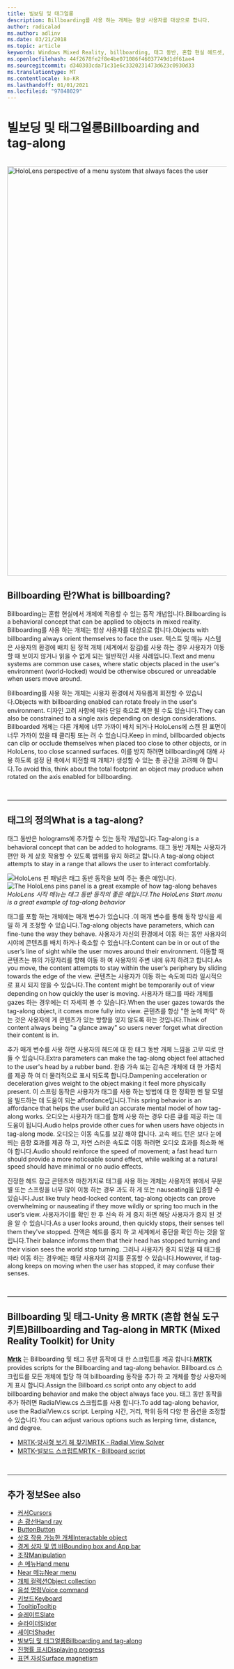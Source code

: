 ```yaml
---
title: 빌보딩 및 태그얼롱
description: Billboarding를 사용 하는 개체는 항상 사용자를 대상으로 합니다.
author: radicalad
ms.author: adlinv
ms.date: 03/21/2018
ms.topic: article
keywords: Windows Mixed Reality, billboarding, 태그 동반, 혼합 현실 헤드셋, windows mixed reality 헤드셋, 가상 현실 헤드셋, HoloLens, MRTK, Mixed Reality Toolkit
ms.openlocfilehash: 44f2678fe2f8e4be071086f46037749d1df61ae4
ms.sourcegitcommit: d340303cda71c31e6c3320231473d623c0930d33
ms.translationtype: MT
ms.contentlocale: ko-KR
ms.lasthandoff: 01/01/2021
ms.locfileid: "97848029"
---
```

# <a name="billboarding-and-tag-along"></a><span data-ttu-id="296e8-104">빌보딩 및 태그얼롱</span><span class="sxs-lookup"><span data-stu-id="296e8-104">Billboarding and tag-along</span></span>

<br>

<img src="images/MRTK_TagAlong.gif" alt="HoloLens perspective of a menu system that always faces the user" width="940px">
<br>

## <a name="what-is-billboarding"></a><span data-ttu-id="296e8-105">Billboarding 란?</span><span class="sxs-lookup"><span data-stu-id="296e8-105">What is billboarding?</span></span>

<span data-ttu-id="296e8-106">Billboarding는 혼합 현실에서 개체에 적용할 수 있는 동작 개념입니다.</span><span class="sxs-lookup"><span data-stu-id="296e8-106">Billboarding is a behavioral concept that can be applied to objects in mixed reality.</span></span> <span data-ttu-id="296e8-107">Billboarding를 사용 하는 개체는 항상 사용자를 대상으로 합니다.</span><span class="sxs-lookup"><span data-stu-id="296e8-107">Objects with billboarding always orient themselves to face the user.</span></span> <span data-ttu-id="296e8-108">텍스트 및 메뉴 시스템은 사용자의 환경에 배치 된 정적 개체 (세계에서 잠김)를 사용 하는 경우 사용자가 이동할 때 보이지 않거나 읽을 수 없게 되는 일반적인 사용 사례입니다.</span><span class="sxs-lookup"><span data-stu-id="296e8-108">Text and menu systems are common use cases, where static objects placed in the user's environment (world-locked) would be otherwise obscured or unreadable when users move around.</span></span>

<span data-ttu-id="296e8-109">Billboarding를 사용 하는 개체는 사용자 환경에서 자유롭게 회전할 수 있습니다.</span><span class="sxs-lookup"><span data-stu-id="296e8-109">Objects with billboarding enabled can rotate freely in the user's environment.</span></span> <span data-ttu-id="296e8-110">디자인 고려 사항에 따라 단일 축으로 제한 될 수도 있습니다.</span><span class="sxs-lookup"><span data-stu-id="296e8-110">They can also be constrained to a single axis depending on design considerations.</span></span> <span data-ttu-id="296e8-111">Billboarded 개체는 다른 개체에 너무 가까이 배치 되거나 HoloLens에 스캔 된 표면이 너무 가까이 있을 때 클리핑 또는 려 수 있습니다.</span><span class="sxs-lookup"><span data-stu-id="296e8-111">Keep in mind, billboarded objects can clip or occlude themselves when placed too close to other objects, or in HoloLens, too close scanned surfaces.</span></span> <span data-ttu-id="296e8-112">이를 방지 하려면 billboarding에 대해 사용 하도록 설정 된 축에서 회전할 때 개체가 생성할 수 있는 총 공간을 고려해 야 합니다.</span><span class="sxs-lookup"><span data-stu-id="296e8-112">To avoid this, think about the total footprint an object may produce when rotated on the axis enabled for billboarding.</span></span>

<br>

---
## <a name="what-is-a-tag-along"></a><span data-ttu-id="296e8-113">태그의 정의</span><span class="sxs-lookup"><span data-stu-id="296e8-113">What is a tag-along?</span></span>

<span data-ttu-id="296e8-114">태그 동반은 holograms에 추가할 수 있는 동작 개념입니다.</span><span class="sxs-lookup"><span data-stu-id="296e8-114">Tag-along is a behavioral concept that can be added to holograms.</span></span> <span data-ttu-id="296e8-115">태그 동반 개체는 사용자가 편안 하 게 상호 작용할 수 있도록 범위를 유지 하려고 합니다.</span><span class="sxs-lookup"><span data-stu-id="296e8-115">A tag-along object attempts to stay in a range that allows the user to interact comfortably.</span></span>

<span data-ttu-id="296e8-116">![HoloLens 핀 패널은 태그 동반 동작을 보여 주는 좋은 예입니다.](images/tagalong-1000px.jpg)</span><span class="sxs-lookup"><span data-stu-id="296e8-116">![The HoloLens pins panel is a great example of how tag-along behaves](images/tagalong-1000px.jpg)</span></span><br>
<span data-ttu-id="296e8-117">*HoloLens 시작 메뉴는 태그 동반 동작의 좋은 예입니다.*</span><span class="sxs-lookup"><span data-stu-id="296e8-117">*The HoloLens Start menu is a great example of tag-along behavior*</span></span>

<span data-ttu-id="296e8-118">태그를 포함 하는 개체에는 매개 변수가 있습니다 .이 매개 변수를 통해 동작 방식을 세밀 하 게 조정할 수 있습니다.</span><span class="sxs-lookup"><span data-stu-id="296e8-118">Tag-along objects have parameters, which can fine-tune the way they behave.</span></span> <span data-ttu-id="296e8-119">사용자가 자신의 환경에서 이동 하는 동안 사용자의 시야에 콘텐츠를 배치 하거나 축소할 수 있습니다.</span><span class="sxs-lookup"><span data-stu-id="296e8-119">Content can be in or out of the user’s line of sight while the user moves around their environment.</span></span> <span data-ttu-id="296e8-120">이동할 때 콘텐츠는 뷰의 가장자리를 향해 이동 하 여 사용자의 주변 내에 유지 하려고 합니다.</span><span class="sxs-lookup"><span data-stu-id="296e8-120">As you move, the content attempts to stay within the user’s periphery by sliding towards the edge of the view.</span></span> <span data-ttu-id="296e8-121">콘텐츠는 사용자가 이동 하는 속도에 따라 일시적으로 표시 되지 않을 수 있습니다.</span><span class="sxs-lookup"><span data-stu-id="296e8-121">The content might be temporarily out of view depending on how quickly the user is moving.</span></span> <span data-ttu-id="296e8-122">사용자가 태그를 따라 개체를 gazes 하는 경우에는 더 자세히 볼 수 있습니다.</span><span class="sxs-lookup"><span data-stu-id="296e8-122">When the user gazes towards the tag-along object, it comes more fully into view.</span></span> <span data-ttu-id="296e8-123">콘텐츠를 항상 "한 눈에 파악" 하는 것은 사용자에 게 콘텐츠가 있는 방향을 잊지 않도록 하는 것입니다.</span><span class="sxs-lookup"><span data-stu-id="296e8-123">Think of content always being "a glance away" so users never forget what direction their content is in.</span></span>

<span data-ttu-id="296e8-124">추가 매개 변수를 사용 하면 사용자의 헤드에 대 한 태그 동반 개체 느낌을 고무 띠로 만들 수 있습니다.</span><span class="sxs-lookup"><span data-stu-id="296e8-124">Extra parameters can make the tag-along object feel attached to the user's head by a rubber band.</span></span> <span data-ttu-id="296e8-125">완충 가속 또는 감속은 개체에 대 한 가중치를 제공 하 여 더 물리적으로 표시 되도록 합니다.</span><span class="sxs-lookup"><span data-stu-id="296e8-125">Dampening acceleration or deceleration gives weight to the object making it feel more physically present.</span></span> <span data-ttu-id="296e8-126">이 스프링 동작은 사용자가 태그를 사용 하는 방법에 대 한 정확한 멘 탈 모델을 빌드하는 데 도움이 되는 affordance입니다.</span><span class="sxs-lookup"><span data-stu-id="296e8-126">This spring behavior is an affordance that helps the user build an accurate mental model of how tag-along works.</span></span> <span data-ttu-id="296e8-127">오디오는 사용자가 태그를 함께 사용 하는 경우 다른 큐를 제공 하는 데 도움이 됩니다.</span><span class="sxs-lookup"><span data-stu-id="296e8-127">Audio helps provide other cues for when users have objects in tag-along mode.</span></span> <span data-ttu-id="296e8-128">오디오는 이동 속도를 보강 해야 합니다. 고속 헤드 턴은 보다 눈에 띄는 음향 효과를 제공 하 고, 자연 스러운 속도로 이동 하려면 오디오 효과를 최소화 해야 합니다.</span><span class="sxs-lookup"><span data-stu-id="296e8-128">Audio should reinforce the speed of movement; a fast head turn should provide a more noticeable sound effect, while walking at a natural speed should have minimal or no audio effects.</span></span>

<span data-ttu-id="296e8-129">진정한 헤드 잠금 콘텐츠와 마찬가지로 태그를 사용 하는 개체는 사용자의 뷰에서 무분별 또는 스프링을 너무 많이 이동 하는 경우 과도 하 게 또는 nauseating을 입증할 수 있습니다.</span><span class="sxs-lookup"><span data-stu-id="296e8-129">Just like truly head-locked content, tag-along objects can prove overwhelming or nauseating if they move wildly or spring too much in the user’s view.</span></span> <span data-ttu-id="296e8-130">사용자가이를 확인 한 후 신속 하 게 중지 하면 해당 사용자가 중지 된 것을 알 수 있습니다.</span><span class="sxs-lookup"><span data-stu-id="296e8-130">As a user looks around, then quickly stops, their senses tell them they've stopped.</span></span> <span data-ttu-id="296e8-131">잔액은 헤드를 중지 하 고 세계에서 중단을 확인 하는 것을 알립니다.</span><span class="sxs-lookup"><span data-stu-id="296e8-131">Their balance informs them that their head has stopped turning and their vision sees the world stop turning.</span></span> <span data-ttu-id="296e8-132">그러나 사용자가 중지 되었을 때 태그를 따라 이동 하는 경우에는 해당 사용자의 감지를 혼동할 수 있습니다.</span><span class="sxs-lookup"><span data-stu-id="296e8-132">However, if tag-along keeps on moving when the user has stopped, it may confuse their senses.</span></span>

<br>

---

## <a name="billboarding-and-tag-along-in-mrtk-mixed-reality-toolkit-for-unity"></a><span data-ttu-id="296e8-133">Billboarding 및 태그-Unity 용 MRTK (혼합 현실 도구 키트)</span><span class="sxs-lookup"><span data-stu-id="296e8-133">Billboarding and Tag-along in MRTK (Mixed Reality Toolkit) for Unity</span></span>
<span data-ttu-id="296e8-134">**[Mrtk](https://github.com/Microsoft/MixedRealityToolkit-Unity)** 는 Billboarding 및 태그 동반 동작에 대 한 스크립트를 제공 합니다.</span><span class="sxs-lookup"><span data-stu-id="296e8-134">**[MRTK](https://github.com/Microsoft/MixedRealityToolkit-Unity)** provides scripts for the Billboarding and tag-along behavior.</span></span> <span data-ttu-id="296e8-135">Billboard.cs 스크립트를 모든 개체에 할당 하 여 billboarding 동작을 추가 하 고 개체를 항상 사용자에 게 표시 합니다.</span><span class="sxs-lookup"><span data-stu-id="296e8-135">Assign the Billboard.cs script onto any object to add billboarding behavior and make the object always face you.</span></span> <span data-ttu-id="296e8-136">태그 동반 동작을 추가 하려면 RadialView.cs 스크립트를 사용 합니다.</span><span class="sxs-lookup"><span data-stu-id="296e8-136">To add tag-along behavior, use the RadialView.cs script.</span></span> <span data-ttu-id="296e8-137">Lerping 시간, 거리, 학위 등의 다양 한 옵션을 조정할 수 있습니다.</span><span class="sxs-lookup"><span data-stu-id="296e8-137">You can adjust various options such as lerping time, distance, and degree.</span></span>

* [<span data-ttu-id="296e8-138">MRTK-방사형 보기 해 찾기</span><span class="sxs-lookup"><span data-stu-id="296e8-138">MRTK - Radial View Solver</span></span>](https://microsoft.github.io/MixedRealityToolkit-Unity/Documentation/README_Solver.html#radialview)
* [<span data-ttu-id="296e8-139">MRTK-빌보드 스크립트</span><span class="sxs-lookup"><span data-stu-id="296e8-139">MRTK - Billboard script</span></span>](https://github.com/microsoft/MixedRealityToolkit-Unity/blob/mrtk_release/Assets/MixedRealityToolkit.SDK/Features/UX/Scripts/Utilities/Billboard.cs)


<br>

---

## <a name="see-also"></a><span data-ttu-id="296e8-140">추가 정보</span><span class="sxs-lookup"><span data-stu-id="296e8-140">See also</span></span>

* [<span data-ttu-id="296e8-141">커서</span><span class="sxs-lookup"><span data-stu-id="296e8-141">Cursors</span></span>](cursors.md)
* [<span data-ttu-id="296e8-142">손 광선</span><span class="sxs-lookup"><span data-stu-id="296e8-142">Hand ray</span></span>](point-and-commit.md)
* [<span data-ttu-id="296e8-143">Button</span><span class="sxs-lookup"><span data-stu-id="296e8-143">Button</span></span>](button.md)
* [<span data-ttu-id="296e8-144">상호 작용 가능한 개체</span><span class="sxs-lookup"><span data-stu-id="296e8-144">Interactable object</span></span>](interactable-object.md)
* [<span data-ttu-id="296e8-145">경계 상자 및 앱 바</span><span class="sxs-lookup"><span data-stu-id="296e8-145">Bounding box and App bar</span></span>](app-bar-and-bounding-box.md)
* [<span data-ttu-id="296e8-146">조작</span><span class="sxs-lookup"><span data-stu-id="296e8-146">Manipulation</span></span>](direct-manipulation.md)
* [<span data-ttu-id="296e8-147">손 메뉴</span><span class="sxs-lookup"><span data-stu-id="296e8-147">Hand menu</span></span>](hand-menu.md)
* [<span data-ttu-id="296e8-148">Near 메뉴</span><span class="sxs-lookup"><span data-stu-id="296e8-148">Near menu</span></span>](near-menu.md)
* [<span data-ttu-id="296e8-149">개체 컬렉션</span><span class="sxs-lookup"><span data-stu-id="296e8-149">Object collection</span></span>](object-collection.md)
* [<span data-ttu-id="296e8-150">음성 명령</span><span class="sxs-lookup"><span data-stu-id="296e8-150">Voice command</span></span>](voice-input.md)
* [<span data-ttu-id="296e8-151">키보드</span><span class="sxs-lookup"><span data-stu-id="296e8-151">Keyboard</span></span>](keyboard.md)
* [<span data-ttu-id="296e8-152">Tooltip</span><span class="sxs-lookup"><span data-stu-id="296e8-152">Tooltip</span></span>](tooltip.md)
* [<span data-ttu-id="296e8-153">슬레이트</span><span class="sxs-lookup"><span data-stu-id="296e8-153">Slate</span></span>](slate.md)
* [<span data-ttu-id="296e8-154">슬라이더</span><span class="sxs-lookup"><span data-stu-id="296e8-154">Slider</span></span>](slider.md)
* [<span data-ttu-id="296e8-155">셰이더</span><span class="sxs-lookup"><span data-stu-id="296e8-155">Shader</span></span>](shader.md)
* [<span data-ttu-id="296e8-156">빌보딩 및 태그얼롱</span><span class="sxs-lookup"><span data-stu-id="296e8-156">Billboarding and tag-along</span></span>](billboarding-and-tag-along.md)
* [<span data-ttu-id="296e8-157">진행률 표시</span><span class="sxs-lookup"><span data-stu-id="296e8-157">Displaying progress</span></span>](progress.md)
* [<span data-ttu-id="296e8-158">표면 자성</span><span class="sxs-lookup"><span data-stu-id="296e8-158">Surface magnetism</span></span>](surface-magnetism.md)
